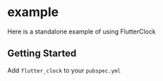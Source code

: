 # example

Here is a standalone example of using FlutterClock

## Getting Started
Add `flutter_clock` to your `pubspec.yml`